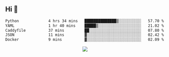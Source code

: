 ## Hi 👋

<!--START_SECTION:waka-->

```txt
Python             4 hrs 34 mins   ██████████████▒░░░░░░░░░░   57.70 %
YAML               1 hr 40 mins    █████▒░░░░░░░░░░░░░░░░░░░   21.02 %
Caddyfile          37 mins         ██░░░░░░░░░░░░░░░░░░░░░░░   07.80 %
JSON               11 mins         ▓░░░░░░░░░░░░░░░░░░░░░░░░   02.42 %
Docker             9 mins          ▓░░░░░░░░░░░░░░░░░░░░░░░░   02.09 %
```

<!--END_SECTION:waka-->

<p align="center">
  <a href="https://wakatime.com/@d93f0e24-e3ad-4f8d-9b8b-385bab9124f6">
    <img src="https://wakatime.com/badge/user/d93f0e24-e3ad-4f8d-9b8b-385bab9124f6.svg" />
  </a>
</p>
